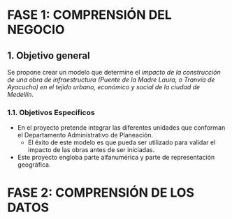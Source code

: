 # FASE 1: COMPRENSIÓN DEL NEGOCIO
## 1. Objetivo general
Se propone crear un modelo que determine el *impacto de la construcción de una obra de infraestructura  (Puente de la Madre Laura, o Tranvía de Ayacucho) en el tejido urbano, económico y social de la ciudad de Medellín*.

### 1.1. Objetivos Específicos
   * En el proyecto pretende integrar las diferentes unidades que conforman el Departamento Administrativo de Planeación.
        * El éxito de este modelo es que pueda ser utilizado para validar el impacto de las obras antes de ser iniciadas.
   * Este proyecto engloba parte alfanumérica y parte de representación geográfica.
      

   
   
# FASE 2: COMPRENSIÓN DE LOS DATOS
